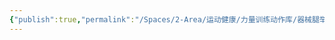 ```yaml
---
{"publish":true,"permalink":"/Spaces/2-Area/运动健康/力量训练动作库/器械腿举-踩下（倒蹬）.md","created":"2025-07-29T23:04:11.700+08:00","modified":"2025-08-15T22:00:04.154+08:00","cssclasses":""}
---
```


